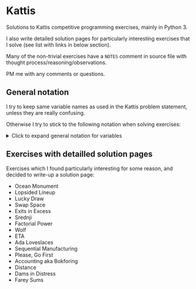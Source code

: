 # Kattis

Solutions to Kattis competitive programming exercises, mainly in Python 3. 

I also write detailed solution pages for particularly interesting exercises that I solve (see list with links in below section).

Many of the non-trivial exercises have a `NOTES` comment in source file with thought process/reasoning/observations.

PM me with any comments or questions.

## General notation

I try to keep same variable names as used in the Kattis problem statement, unless they are really confusing.

Otherwise I try to stick to the following notation when solving exercises:
<details>
<summary>Click to expand general notation for variables</summary>

```
s : a string
c : a single character
d : a dictionary/hashmap
res : whatever the final result is
inps : if inputs require some kind of processing
curr,prev,best : when doing some kind of updating of current vs. previous vs. overall best values
cnt : when counting something
seen : when storing some kind of lookup of previously seen values, visited nodes in a graph, etc.
flg : a flag boolean for exiting loops or tracking if conditions are met
t,T,tc,TC : testcases
q,Q : queries
x,xs : generic names for moving through an iterable
r,c,R,C,dr,dc : current row/column, number of rows/columns in a grid, change in row/column
moves : allowed moves in some kind of grid or maze, e.g. [(-1,0), (0,1)]
board,grid : state of some kind of input maze/game board/grid configuration
acc : accumulator/range sum
dp : dynamic programming array
goods,bads : for combinatorics exercises when counting good/bad objects or states
stk : a stack
q,pq : queue, priority queue of some kind
ss,mm,hh : when working with dates and times
hi,lo,mid : when binary searching
PRECOMPUTE,LOOKUP,REF : in exercises with multiple queries of a precomputed answer
```
</details>

## Exercises with detailled solution pages

Exercises which I found particularly interesting for some reason, and decided to write-up a solution page:

- Ocean Monument
- Lopsided Lineup
- Lucky Draw
- Swap Space
- Exits in Excess
- Srednji
- Factorial Power
- Wolf
- ETA
- Ada Loveslaces
- Sequential Manufacturing
- Please, Go First
- Accounting aka Bokforing
- Distance
- Dams in Distress
- Farey Sums
